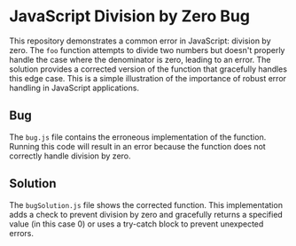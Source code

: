 # JavaScript Division by Zero Bug

This repository demonstrates a common error in JavaScript: division by zero.  The `foo` function attempts to divide two numbers but doesn't properly handle the case where the denominator is zero, leading to an error. The solution provides a corrected version of the function that gracefully handles this edge case.  This is a simple illustration of the importance of robust error handling in JavaScript applications.

## Bug

The `bug.js` file contains the erroneous implementation of the function.  Running this code will result in an error because the function does not correctly handle division by zero.

## Solution

The `bugSolution.js` file shows the corrected function.  This implementation adds a check to prevent division by zero and gracefully returns a specified value (in this case 0) or uses a try-catch block to prevent unexpected errors.
